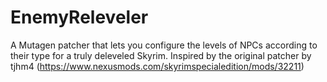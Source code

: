 # EnemyReleveler
A Mutagen patcher that lets you configure the levels of NPCs according to their type for a truly deleveled Skyrim. 
Inspired by the original patcher by tjhm4 (https://www.nexusmods.com/skyrimspecialedition/mods/32211)
